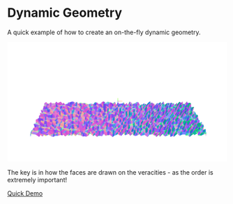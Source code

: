 Dynamic Geometry
==================

A quick example of how to create an on-the-fly dynamic geometry.

![screenshot](images/screenshot.png)

The key is in how the faces are drawn on the veracities - as the order is extremely important!

[Quick Demo](http://bkach.github.io/dynamicGeometry)